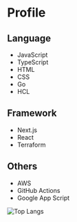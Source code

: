 # Profile

## Language
- JavaScript
- TypeScript
- HTML
- CSS
- Go
- HCL

## Framework
- Next.js
- React
- Terraform

## Others
- AWS
- GitHub Actions
- Google App Script

![Top Langs](https://github-readme-stats-git-main-dwtnbes-projects.vercel.app/api/?username=D-Wtnbe&count_private=true)
